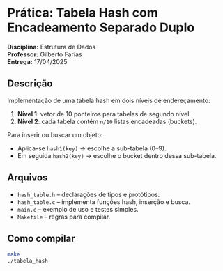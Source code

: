 # Prática: Tabela Hash com Encadeamento Separado Duplo

**Disciplina:** Estrutura de Dados  
**Professor:** Gilberto Farias  
**Entrega:** 17/04/2025

## Descrição

Implementação de uma tabela hash em dois níveis de endereçamento:

1. **Nível 1**: vetor de 10 ponteiros para tabelas de segundo nível.  
2. **Nível 2**: cada tabela contém `n/10` listas encadeadas (buckets).

Para inserir ou buscar um objeto:
- Aplica-se `hash1(key)` → escolhe a sub-tabela (0–9).
- Em seguida `hash2(key)` → escolhe o bucket dentro dessa sub-tabela.

## Arquivos

- `hash_table.h` – declarações de tipos e protótipos.  
- `hash_table.c` – implementa funções hash, inserção e busca.  
- `main.c`        – exemplo de uso e testes simples.  
- `Makefile`      – regras para compilar.

## Como compilar

```bash
make
./tabela_hash
